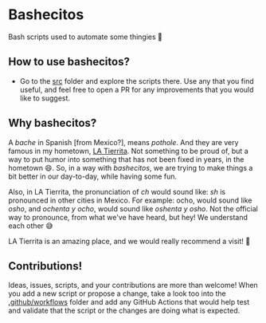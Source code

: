 # Bashecitos

Bash scripts used to automate some thingies 👾 

## How to use bashecitos? 

* Go to the [src](src) folder and explore the scripts there. Use any that you find useful, and feel free to open a PR for any improvements that you would like to suggest.

## Why bashecitos? 

A _bache_ in Spanish [from Mexico?], means _pothole_. And they are very famous in my hometown, [LA Tierrita](https://es.wikipedia.org/wiki/Ensenada_(Baja_California)). Not something to be proud of, but a way to put humor into something that has not been fixed in years, in the hometown 😄. So, in a way with _bashecitos_, we are trying to make things a bit better in our day-to-day, while having some fun. 

Also, in LA Tierrita, the pronunciation of _ch_ would sound like: _sh_ is pronounced in other cities in Mexico. For example: ocho, would sound like _osho_, and _ochenta y ocho_, would sound like _oshenta y osho_. Not the official way to pronounce, from what we've have heard, but hey! We understand each other 😅

LA Tierrita is an amazing place, and we would really recommend a visit! 💙

## Contributions!

Ideas, issues, scripts, and your contributions are more than welcome!
When you add a new script or propose a change, take a look too into the [.github/workflows](.github/workflows) folder and add any GitHub Actions that would help test and validate that the script or the changes are doing what is expected.
